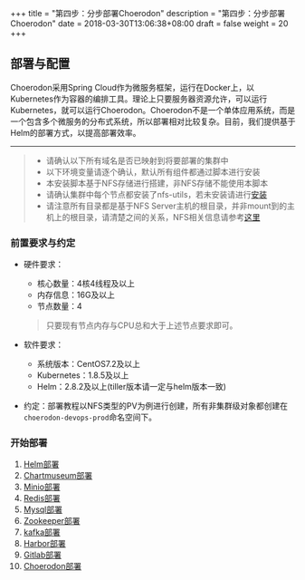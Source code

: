 +++
title = "第四步：分步部署Choerodon"
description = "第四步：分步部署Choerodon"
date = 2018-03-30T13:06:38+08:00
draft = false
weight = 20
+++

## 部署与配置

Choerodon采用Spring Cloud作为微服务框架，运行在Docker上，以Kubernetes作为容器的编排工具。理论上只要服务器资源允许，可以运行Kubernetes，就可以运行Choerodon。Choerodon不是一个单体应用系统，而是一个包含多个微服务的分布式系统，所以部署相对比较复杂。目前，我们提供基于Helm的部署方式，以提高部署效率。

---
<blockquote class="warning">
  <ul>
  <li>请确认以下所有域名是否已映射到将要部署的集群中</li>
  <li>以下环境变量请逐个确认，默认所有组件都通过脚本进行安装</li>
  <li>本安装脚本基于NFS存储进行搭建，非NFS存储不能使用本脚本</li>
  <li>请确认集群中每个节点都安装了nfs-utils，若未安装请进行<a href="../nfs/#客户端挂载nfs服务器共享目录" target="_blank">安装</a></li>
  <li>请注意所有目录都是基于NFS Server主机的根目录，并非mount到的主机上的根目录，请清楚之间的关系，NFS相关信息请参考<a href="../nfs" target="_blank">这里</a></li>
  </ul>
</blockquote>

### 前置要求与约定

- 硬件要求：
    - 核心数量：4核4线程及以上
    - 内存信息：16G及以上
    - 节点数量：4       
    <blockquote class="note">
    只要现有节点内存与CPU总和大于上述节点要求即可。
    </blockquote>

- 软件要求：
    - 系统版本：CentOS7.2及以上
    - Kubernetes：1.8.5及以上
    - Helm：2.8.2及以上(tiller版本请一定与helm版本一致)

- 约定：部署教程以NFS类型的PV为例进行创建，所有非集群级对象都创建在`choerodon-devops-prod`命名空间下。

### 开始部署

1. [Helm部署](./base/helm)
1. [Chartmuseum部署](./base/chartmuseum)
1. [Minio部署](./base/minio)
1. [Redis部署](./base/redis)
1. [Mysql部署](./base/mysql)
1. [Zookeeper部署](./base/zookeeper)
1. [kafka部署](./base/kafka)
1. [Harbor部署](./base/harbor)
1. [Gitlab部署](./base/gitlab)
1. [Choerodon部署](./choerodon.devops)